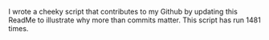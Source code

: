 I wrote a cheeky script that contributes to my Github by updating this ReadMe to illustrate why more than commits matter. This script has run 1481 times.